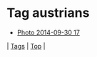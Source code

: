 <!--
title: Tag austrians
date: 2020-06-28T15:02:25.008Z
tags:
-->
# Tag austrians

 * [Photo 2014-09-30 17](98817635237.md)

| [Tags](tags.md) | [Top](index.md) |
